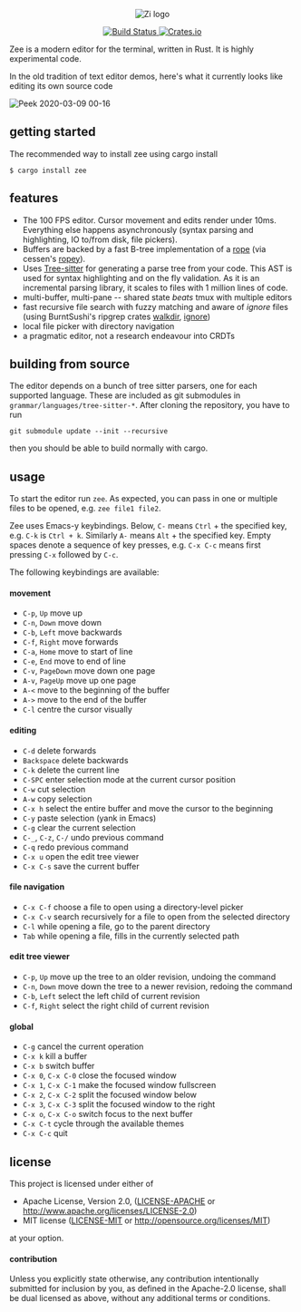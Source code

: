 <p align="center">
  <img alt="Zi logo" src="https://user-images.githubusercontent.com/797170/76172978-08909000-6193-11ea-9ed3-4c40d3a4c74b.png">
</p>
<p align="center">
  <a href="https://github.com/mcobzarenco/zee/actions?query=workflow%3ABuild">
    <img alt="Build Status" src="https://github.com/mcobzarenco/zi/workflows/Build/badge.svg">
  </a>
  <a href="https://crates.io/crates/zee">
    <img alt="Crates.io" src="https://img.shields.io/crates/v/zee.svg">
  </a>
</p>

Zee is a modern editor for the terminal, written in Rust. It is highly experimental code.

In the old tradition of text editor demos, here's what it currently looks like editing its own source code

![Peek 2020-03-09 00-16](https://user-images.githubusercontent.com/797170/76173969-0bdc4980-619c-11ea-9f24-7899e2722910.gif)

## getting started

The recommended way to install zee using cargo install
```
$ cargo install zee
```

## features

 - The 100 FPS editor. Cursor movement and edits render under 10ms. Everything else happens asynchronously (syntax parsing and highlighting, IO to/from disk, file pickers).
 - Buffers are backed by a fast B-tree implementation of a [rope](https://en.wikipedia.org/wiki/Rope_(data_structure)) (via cessen's [ropey](https://github.com/cessen/ropey)).
 - Uses [Tree-sitter](https://tree-sitter.github.io/tree-sitter/) for generating a parse tree from your code. This AST is used for syntax highlighting and on the fly validation. As it is an incremental parsing library, it scales to files with 1 million lines of code.
 - multi-buffer, multi-pane -- shared state *beats* tmux with multiple editors
 - fast recursive file search with fuzzy matching and aware of *ignore* files (using BurntSushi's ripgrep crates [walkdir](https://github.com/BurntSushi/walkdir), [ignore](https://github.com/BurntSushi/ripgrep))
 - local file picker with directory navigation
 - a pragmatic editor, not a research endeavour into CRDTs

## building from source

The editor depends on a bunch of tree sitter parsers, one for each supported language. These are included as git submodules in `grammar/languages/tree-sitter-*`.
After cloning the repository, you have to run
```
git submodule update --init --recursive
```
then you should be able to build normally with cargo.

## usage

To start the editor run `zee`. As expected, you can pass in one or multiple files to be opened, e.g. `zee file1 file2`.

Zee uses Emacs-y keybindings. Below, `C-` means `Ctrl` + the specified key, e.g. `C-k` is `Ctrl + k`. Similarly `A-` means `Alt` + the specified key. Empty spaces denote a sequence of key presses, e.g. `C-x C-c` means first pressing `C-x` followed by `C-c`.

The following keybindings are available:

#### movement

 - `C-p`, `Up` move up
 - `C-n`, `Down` move down
 - `C-b`, `Left` move backwards
 - `C-f`, `Right` move forwards
 - `C-a`, `Home` move to start of line
 - `C-e`, `End` move to end of line
 - `C-v`, `PageDown` move down one page
 - `A-v`, `PageUp` move up one page
 - `A-<` move to the beginning of the buffer
 - `A->` move to the end of the buffer
 - `C-l` centre the cursor visually

#### editing
 - `C-d` delete forwards
 - `Backspace` delete backwards
 - `C-k` delete the current line
 - `C-SPC` enter selection mode at the current cursor position
 - `C-w` cut selection
 - `A-w` copy selection
 - `C-x h` select the entire buffer and move the cursor to the beginning
 - `C-y` paste selection (yank in Emacs)
 - `C-g` clear the current selection
 - `C-_`, `C-z`, `C-/` undo previous command
 - `C-q` redo previous command
 - `C-x u` open the edit tree viewer
 - `C-x C-s` save the current buffer

#### file navigation
 - `C-x C-f` choose a file to open using a directory-level picker
 - `C-x C-v` search recursively for a file to open from the selected directory
 - `C-l` while opening a file, go to the parent directory
 - `Tab` while opening a file, fills in the currently selected path

#### edit tree viewer
 - `C-p`, `Up` move up the tree to an older revision, undoing the command
 - `C-n`, `Down` move down the tree to a newer revision, redoing the command
 - `C-b`, `Left` select the left child of current revision
 - `C-f`, `Right` select the right child of current revision

#### global
 - `C-g` cancel the current operation
 - `C-x k` kill a buffer
 - `C-x b` switch buffer
 - `C-x 0`, `C-x C-0` close the focused window
 - `C-x 1`, `C-x C-1` make the focused window fullscreen
 - `C-x 2`, `C-x C-2` split the focused window below
 - `C-x 3`, `C-x C-3` split the focused window to the right
 - `C-x o`, `C-x C-o` switch focus to the next buffer
 - `C-x C-t` cycle through the available themes
 - `C-x C-c` quit

## license

This project is licensed under either of

 * Apache License, Version 2.0, ([LICENSE-APACHE](LICENSE-APACHE) or
   http://www.apache.org/licenses/LICENSE-2.0)
 * MIT license ([LICENSE-MIT](LICENSE-MIT) or
   http://opensource.org/licenses/MIT)

at your option.

#### contribution

Unless you explicitly state otherwise, any contribution intentionally submitted
for inclusion by you, as defined in the Apache-2.0 license, shall be dual
licensed as above, without any additional terms or conditions.
